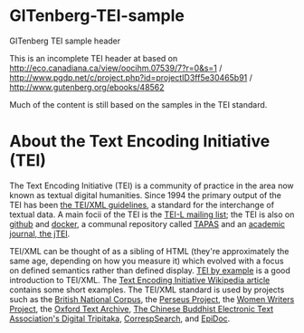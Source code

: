 # GITenberg-TEI-sample
GITenberg TEI sample header

This is an incomplete TEI header at based on http://eco.canadiana.ca/view/oocihm.07539/7?r=0&s=1 / http://www.pgdp.net/c/project.php?id=projectID3ff5e30465b91 / http://www.gutenberg.org/ebooks/48562

Much of the content is still based on the samples in the TEI standard.


# About the Text Encoding Initiative (TEI)

The Text Encoding Initiative (TEI) is a community of practice in the area now known as textual digital humanities. Since 1994 
the primary output of the TEI has been [the TEI/XML guidelines](https://www.tei-c.org/release/doc/tei-p5-doc/en/html/index.html), a standard for the interchange of textual data. A main focii of the TEI is the [TEI-L mailing list](https://listserv.brown.edu/cgi-bin/wa?A1=ind1904&L=TEI-L); the TEI is also on [github](https://github.com/TEIC/TEI) and [docker](https://hub.docker.com/u/teic), a communal repository called [TAPAS](https://tapasproject.org/) and an [academic journal, the jTEI](https://journals.openedition.org/jtei/). 

TEI/XML can be thought of as a sibling of HTML (they're approximately the same age, depending on how you measure it) which evolved with a focus on defined semantics rather than defined display.  [TEI by example](https://teibyexample.org/) is a good introduction to TEI/XML.
The [Text Encoding Initiative Wikipedia article](https://en.wikipedia.org/wiki/Text_Encoding_Initiative) contains some short examples. The TEI/XML standard is used by projects such as the [British National Corpus](http://www.natcorp.ox.ac.uk), the [Perseus Project](http://www.perseus.tufts.edu/), the [Women Writers Project](http://www.wwp.northeastern.edu/), the [Oxford Text Archive](http://ota.ox.ac.uk/), [ The Chinese Buddhist Electronic Text Association's Digital Tripitaka](https://journals.tdl.org/jodi/index.php/jodi/article/view/84/83), [CorrespSearch](https://correspsearch.net/), and [EpiDoc](http://epidoc.sourceforge.net/).

